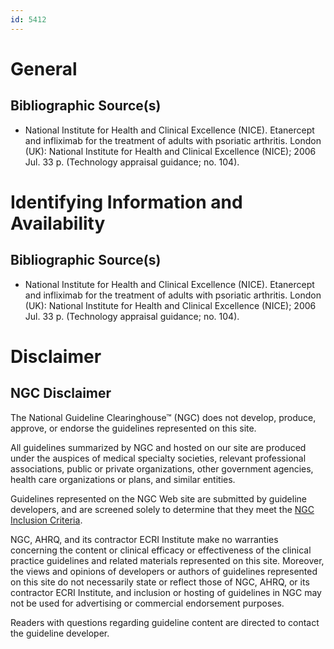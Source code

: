 ```yaml
---
id: 5412
---
```


# General

## Bibliographic Source(s)

- National Institute for Health and Clinical Excellence (NICE). Etanercept and infliximab for the treatment of adults with psoriatic arthritis. London (UK): National Institute for Health and Clinical Excellence (NICE); 2006 Jul. 33 p. (Technology appraisal guidance; no. 104).

# Identifying Information and Availability

## Bibliographic Source(s)

- National Institute for Health and Clinical Excellence (NICE). Etanercept and infliximab for the treatment of adults with psoriatic arthritis. London (UK): National Institute for Health and Clinical Excellence (NICE); 2006 Jul. 33 p. (Technology appraisal guidance; no. 104).

# Disclaimer

## NGC Disclaimer

The National Guideline Clearinghouse™ (NGC) does not develop, produce, approve, or endorse the guidelines represented on this site.

All guidelines summarized by NGC and hosted on our site are produced under the auspices of medical specialty societies, relevant professional associations, public or private organizations, other government agencies, health care organizations or plans, and similar entities.

Guidelines represented on the NGC Web site are submitted by guideline developers, and are screened solely to determine that they meet the [NGC Inclusion Criteria](/help-and-about/summaries/inclusion-criteria).

NGC, AHRQ, and its contractor ECRI Institute make no warranties concerning the content or clinical efficacy or effectiveness of the clinical practice guidelines and related materials represented on this site. Moreover, the views and opinions of developers or authors of guidelines represented on this site do not necessarily state or reflect those of NGC, AHRQ, or its contractor ECRI Institute, and inclusion or hosting of guidelines in NGC may not be used for advertising or commercial endorsement purposes.

Readers with questions regarding guideline content are directed to contact the guideline developer.


